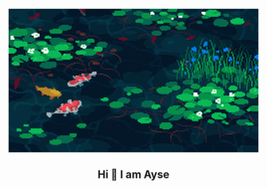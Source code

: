 <p align="center">
  <img src="assests/banner4.gif" alt="Animasyon">
</p>

<h2 align="center"> Hi 👋 I am Ayse</h2>


